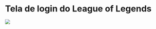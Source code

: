 # Tela de login do League of Legends

![](https://raw.githubusercontent.com/rwdevv/login-screen-league-of-legends/images/screenshot.png)

